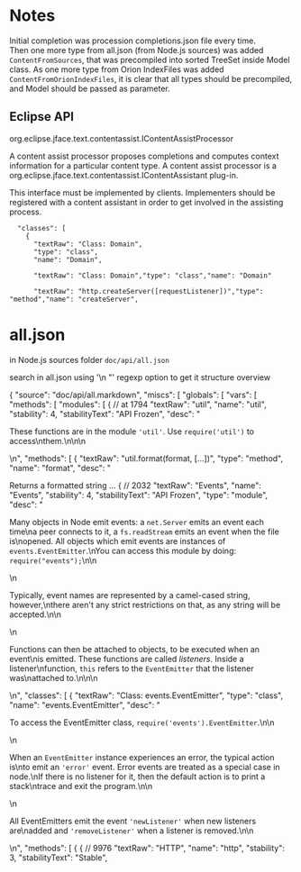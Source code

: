 
# Notes

Initial completion was procession completions.json file every time.  
Then one more type from all.json (from Node.js sources) was added `ContentFromSources`,
 that was precompiled into sorted TreeSet inside Model class.
As one more type from Orion IndexFiles was added `ContentFromOrionIndexFiles`, it is clear that all types should be precompiled,
 and Model should be passed as parameter.

## Eclipse API 

org.eclipse.jface.text.contentassist.IContentAssistProcessor


A content assist processor proposes completions and computes context information for a particular content type. A content assist processor is a org.eclipse.jface.text.contentassist.IContentAssistant plug-in. 

This interface must be implemented by clients. Implementers should be registered with a content assistant in order to get involved in the assisting process. 

      "classes": [
        {
          "textRaw": "Class: Domain",
          "type": "class",
          "name": "Domain",

          "textRaw": "Class: Domain","type": "class","name": "Domain"
          
          "textRaw": "http.createServer([requestListener])","type": "method","name": "createServer",
          

# all.json

in Node.js sources folder `doc/api/all.json`

search in all.json using '\n  "' regexp option to get it structure overview


{
  "source": "doc/api/all.markdown",
  "miscs": [
  "globals": [
  "vars": [
  "methods": [
  "modules": [
    {							// at 1794
      "textRaw": "util",
      "name": "util",
      "stability": 4,
      "stabilityText": "API Frozen",
      "desc": "<p>These functions are in the module <code>&#39;util&#39;</code>. Use <code>require(&#39;util&#39;)</code> to access\nthem.\n\n\n</p>\n",
      "methods": [
        {
          "textRaw": "util.format(format, [...])",
          "type": "method",
          "name": "format",
          "desc": "<p>Returns a formatted string ...
    {							// 2032
      "textRaw": "Events",
      "name": "Events",
      "stability": 4,
      "stabilityText": "API Frozen",
      "type": "module",
      "desc": "<p>Many objects in Node emit events: a <code>net.Server</code> emits an event each time\na peer connects to it, a <code>fs.readStream</code> emits an event when the file is\nopened. All objects which emit events are instances of <code>events.EventEmitter</code>.\nYou can access this module by doing: <code>require(&quot;events&quot;);</code>\n\n</p>\n<p>Typically, event names are represented by a camel-cased string, however,\nthere aren&#39;t any strict restrictions on that, as any string will be accepted.\n\n</p>\n<p>Functions can then be attached to objects, to be executed when an event\nis emitted. These functions are called <em>listeners</em>. Inside a listener\nfunction, <code>this</code> refers to the <code>EventEmitter</code> that the listener was\nattached to.\n\n\n</p>\n",
      "classes": [
        {
          "textRaw": "Class: events.EventEmitter",
          "type": "class",
          "name": "events.EventEmitter",
          "desc": "<p>To access the EventEmitter class, <code>require(&#39;events&#39;).EventEmitter</code>.\n\n</p>\n<p>When an <code>EventEmitter</code> instance experiences an error, the typical action is\nto emit an <code>&#39;error&#39;</code> event.  Error events are treated as a special case in node.\nIf there is no listener for it, then the default action is to print a stack\ntrace and exit the program.\n\n</p>\n<p>All EventEmitters emit the event <code>&#39;newListener&#39;</code> when new listeners are\nadded and <code>&#39;removeListener&#39;</code> when a listener is removed.\n\n</p>\n",
          "methods": [
            {
    {							// 9976
      "textRaw": "HTTP",
      "name": "http",
      "stability": 3,
      "stabilityText": "Stable",
          